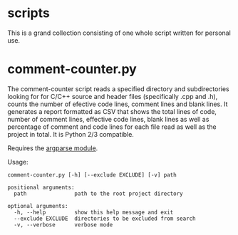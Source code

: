 # scripts

This is a grand collection consisting of one whole script written for personal use. 

# comment-counter.py

The comment-counter script reads a specified directory and subdirectories looking for for C/C++ source and header files (specifically .cpp and .h), counts the number of efective code lines, comment lines and blank lines. It generates a report formatted as CSV that shows the total lines of code, number of comment lines, effective code lines, blank lines as well as percentage of comment and code lines for each file read as well as the project in total. It is Python 2/3 compatible.

Requires the [argparse module](https://pypi.python.org/pypi/argparse). 

Usage: 
```
comment-counter.py [-h] [--exclude EXCLUDE] [-v] path

positional arguments:
  path               path to the root project directory

optional arguments:
  -h, --help         show this help message and exit
  --exclude EXCLUDE  directories to be excluded from search
  -v, --verbose      verbose mode
```

